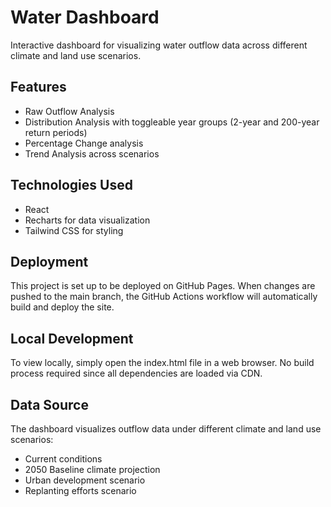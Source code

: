 # Water Dashboard

Interactive dashboard for visualizing water outflow data across different climate and land use scenarios.

## Features

- Raw Outflow Analysis
- Distribution Analysis with toggleable year groups (2-year and 200-year return periods)
- Percentage Change analysis
- Trend Analysis across scenarios

## Technologies Used

- React
- Recharts for data visualization
- Tailwind CSS for styling

## Deployment

This project is set up to be deployed on GitHub Pages. When changes are pushed to the main branch, the GitHub Actions workflow will automatically build and deploy the site.

## Local Development

To view locally, simply open the index.html file in a web browser. No build process required since all dependencies are loaded via CDN.

## Data Source

The dashboard visualizes outflow data under different climate and land use scenarios:
- Current conditions
- 2050 Baseline climate projection
- Urban development scenario
- Replanting efforts scenario